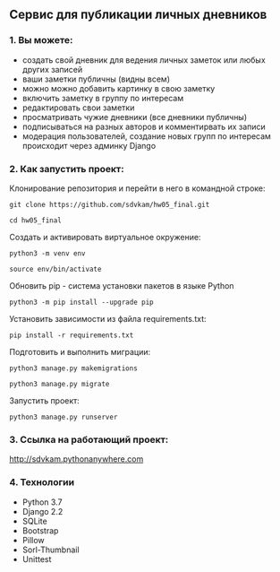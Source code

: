 ## Сервис для публикации личных дневников

### 1. Вы можете:
 - создать свой дневник для ведения личных заметок или любых других записей
 - ваши заметки публичны (видны всем)
 - можно можно добавить картинку в свою заметку
 - включить заметку в группу по интересам
 - редактировать свои заметки
 - просматривать чужие дневники (все дневники публичны)
 - подписываться на разных авторов и комментирвать их записи
 - модерация пользователей, создание новых групп по интересам происходит через админку Django
 
### 2. Как запустить проект:

Клонирование репозитория и перейти в него в командной строке:
```
git clone https://github.com/sdvkam/hw05_final.git
```
```
cd hw05_final
```
Cоздать и активировать виртуальное окружение:
```
python3 -m venv env
```
```
source env/bin/activate
```
Обновить pip - система установки пакетов в языке Python
```
python3 -m pip install --upgrade pip
```
Установить зависимости из файла requirements.txt:
```
pip install -r requirements.txt
```
Подготовить и выполнить миграции:
```
python3 manage.py makemigrations
```
```
python3 manage.py migrate
```
Запустить проект:
```
python3 manage.py runserver
```
### 3. Ссылка на работающий проект:
http://sdvkam.pythonanywhere.com

### 4. Технологии
- Python 3.7
- Django 2.2
- SQLite
- Bootstrap
- Pillow
- Sorl-Thumbnail
- Unittest
